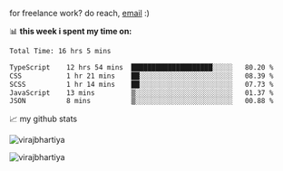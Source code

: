 for freelance work? do reach, [email](mailto:vlbhartiya@gmail.com) :)

📊 **this week i spent my time on:**

<!--START_SECTION:waka-->

```txt
Total Time: 16 hrs 5 mins

TypeScript    12 hrs 54 mins  ████████████████████░░░░░   80.20 %
CSS           1 hr 21 mins    ██░░░░░░░░░░░░░░░░░░░░░░░   08.39 %
SCSS          1 hr 14 mins    ██░░░░░░░░░░░░░░░░░░░░░░░   07.73 %
JavaScript    13 mins         ▒░░░░░░░░░░░░░░░░░░░░░░░░   01.37 %
JSON          8 mins          ▒░░░░░░░░░░░░░░░░░░░░░░░░   00.88 %
```

<!--END_SECTION:waka-->

📈 my github stats

<p align="left"> <img src="https://github-readme-stats.vercel.app/api?username=virajbhartiya&show_icons=true&theme=gotham&include_all_commits=true" alt="virajbhartiya" /> </p>
<p align="left"> <img src="https://komarev.com/ghpvc/?username=virajbhartiya&color=blue" alt="virajbhartiya" /> </p>
